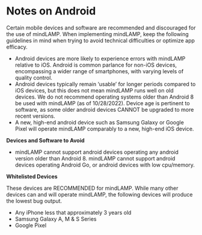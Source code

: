 
# Notes on Android

Certain mobile devices and software are recommended and discouraged for the use of mindLAMP. When implementing mindLAMP, keep the following guidelines in mind when trying to avoid technical difficulties or optimize app efficacy. 

- Android devices are more likely to experience errors with mindLAMP relative to iOS. Android is common parlance for non-iOS devices, encompassing a wider range of smartphones, with varying levels of quality control.
- Android devices typically remain ‘usable’ for longer periods compared to iOS devices, but this does not mean mindLAMP runs well on old devices. We do not recommend operating systems older than Android 8 be used with mindLAMP (as of 10/28/2022). Device age is pertinent to software, as some older android devices CANNOT be upgraded to more recent versions. 
- A new, high-end android device such as Samsung Galaxy or Google Pixel will operate mindLAMP comparably to a new, high-end iOS device.

**Devices and Software to Avoid**

- mindLAMP cannot support android devices operating any android version older than Android 8. mindLAMP cannot support android devices operating Android Go, or android devices with low cpu/memory. 

**Whitelisted Devices**

These devices are RECOMMENDED for mindLAMP. While many other devices can and will operate mindLAMP, the following devices will produce the lowest bug output. 

- Any iPhone less that approximately 3 years old
- Samsung Galaxy A, M & S Series
- Google Pixel 

